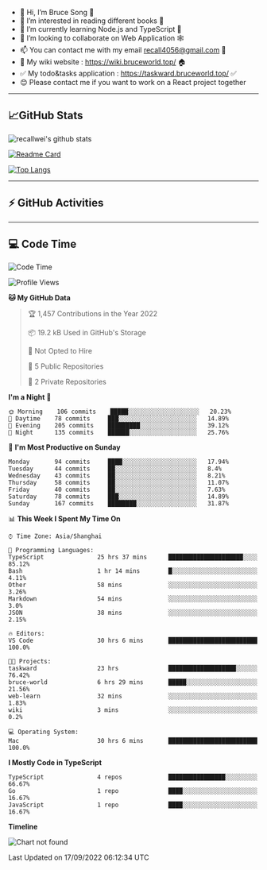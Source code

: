 - 👋 Hi, I’m Bruce Song 🦁️
- 👀 I’m interested in reading different books 📖
- 🌱 I’m currently learning Node.js and TypeScript 🚀
- 💞️ I’m looking to collaborate on Web Application 🕸️
- 📫 You can contact me with my email recall4056@gmail.com 📮
- 📖 My wiki website : https://wiki.bruceworld.top/ 🏠
- ✅ My todo&tasks application : https://taskward.bruceworld.top/ ✅
- 😊 Please contact me if you want to work on a React project together
---

## 📈GitHub Stats

![recallwei's github stats](https://github-readme-stats.vercel.app/api?username=recallwei&show_icons=true&theme=dracula&count_private=true&include_all_commits)

<!---
repository 卡片
--->

[![Readme Card](https://github-readme-stats.vercel.app/api/pin/?username=recallwei&repo=recallwei&theme=dracula)](https://github.com/recallwei/daily)

<!---
repository 常用语言 layout=compact（紧凑布局）
--->

[![Top Langs](https://github-readme-stats.vercel.app/api/top-langs/?username=recallwei&layout=compact&theme=dracula)](https://github.com/recallwei/daily)

---

## ⚡️ GitHub Activities

<!--START_SECTION:activity-->

<!--END_SECTION:activity-->

---

## 💻 Code Time

<!--START_SECTION:waka-->
![Code Time](http://img.shields.io/badge/Code%20Time-2%2C176%20hrs%209%20mins-blue)

![Profile Views](http://img.shields.io/badge/Profile%20Views-4-blue)

**🐱 My GitHub Data** 

> 🏆 1,457 Contributions in the Year 2022
 > 
> 📦 19.2 kB Used in GitHub's Storage 
 > 
> 🚫 Not Opted to Hire
 > 
> 📜 5 Public Repositories 
 > 
> 🔑 2 Private Repositories  
 > 
**I'm a Night 🦉** 

```text
🌞 Morning    106 commits    █████░░░░░░░░░░░░░░░░░░░░   20.23% 
🌆 Daytime    78 commits     ███░░░░░░░░░░░░░░░░░░░░░░   14.89% 
🌃 Evening    205 commits    █████████░░░░░░░░░░░░░░░░   39.12% 
🌙 Night      135 commits    ██████░░░░░░░░░░░░░░░░░░░   25.76%

```
📅 **I'm Most Productive on Sunday** 

```text
Monday       94 commits     ████░░░░░░░░░░░░░░░░░░░░░   17.94% 
Tuesday      44 commits     ██░░░░░░░░░░░░░░░░░░░░░░░   8.4% 
Wednesday    43 commits     ██░░░░░░░░░░░░░░░░░░░░░░░   8.21% 
Thursday     58 commits     ██░░░░░░░░░░░░░░░░░░░░░░░   11.07% 
Friday       40 commits     ██░░░░░░░░░░░░░░░░░░░░░░░   7.63% 
Saturday     78 commits     ███░░░░░░░░░░░░░░░░░░░░░░   14.89% 
Sunday       167 commits    ████████░░░░░░░░░░░░░░░░░   31.87%

```


📊 **This Week I Spent My Time On** 

```text
⌚︎ Time Zone: Asia/Shanghai

💬 Programming Languages: 
TypeScript               25 hrs 37 mins      █████████████████████░░░░   85.12% 
Bash                     1 hr 14 mins        █░░░░░░░░░░░░░░░░░░░░░░░░   4.11% 
Other                    58 mins             ░░░░░░░░░░░░░░░░░░░░░░░░░   3.26% 
Markdown                 54 mins             ░░░░░░░░░░░░░░░░░░░░░░░░░   3.0% 
JSON                     38 mins             ░░░░░░░░░░░░░░░░░░░░░░░░░   2.15%

🔥 Editors: 
VS Code                  30 hrs 6 mins       █████████████████████████   100.0%

🐱‍💻 Projects: 
taskward                 23 hrs              ███████████████████░░░░░░   76.42% 
bruce-world              6 hrs 29 mins       █████░░░░░░░░░░░░░░░░░░░░   21.56% 
web-learn                32 mins             ░░░░░░░░░░░░░░░░░░░░░░░░░   1.83% 
wiki                     3 mins              ░░░░░░░░░░░░░░░░░░░░░░░░░   0.2%

💻 Operating System: 
Mac                      30 hrs 6 mins       █████████████████████████   100.0%

```

**I Mostly Code in TypeScript** 

```text
TypeScript               4 repos             ████████████████░░░░░░░░░   66.67% 
Go                       1 repo              ████░░░░░░░░░░░░░░░░░░░░░   16.67% 
JavaScript               1 repo              ████░░░░░░░░░░░░░░░░░░░░░   16.67%

```


**Timeline**

![Chart not found](https://raw.githubusercontent.com/recallwei/recallwei/main/charts/bar_graph.png) 


 Last Updated on 17/09/2022 06:12:34 UTC
<!--END_SECTION:waka-->
<!---
recallwei/recallwei is a ✨ special ✨ repository because its `README.md` (this file) appears on your GitHub profile.
You can click the Preview link to take a look at your changes.
--->
